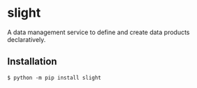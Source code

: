 # slight

A data management service to define and create data products declaratively. 

## Installation

```shell
$ python -m pip install slight
```
